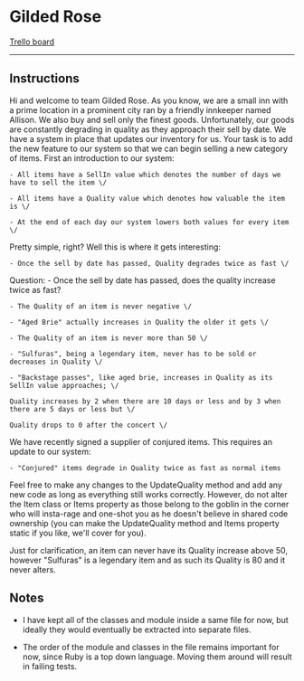 # Gilded Rose

[Trello board](https://trello.com/invite/b/Dutrjzwh/afbd90c0375ea2303083a3a01bf4e845/gilded-rose-pairing-session)

-------------
## Instructions

Hi and welcome to team Gilded Rose. As you know, we are a small inn with a prime location in a
prominent city ran by a friendly innkeeper named Allison. We also buy and sell only the finest goods.
Unfortunately, our goods are constantly degrading in quality as they approach their sell by date. We
have a system in place that updates our inventory for us. Your task is to add the new feature to our system so that
we can begin selling a new category of items. First an introduction to our system:

	- All items have a SellIn value which denotes the number of days we have to sell the item \/

	- All items have a Quality value which denotes how valuable the item is \/

	- At the end of each day our system lowers both values for every item \/

Pretty simple, right? Well this is where it gets interesting:

	- Once the sell by date has passed, Quality degrades twice as fast \/

Question:	- Once the sell by date has passed, does the quality increase twice as fast? 

	- The Quality of an item is never negative \/

	- "Aged Brie" actually increases in Quality the older it gets \/

	- The Quality of an item is never more than 50 \/

	- "Sulfuras", being a legendary item, never has to be sold or decreases in Quality \/

	- "Backstage passes", like aged brie, increases in Quality as its SellIn value approaches; \/

	Quality increases by 2 when there are 10 days or less and by 3 when there are 5 days or less but \/ 

	Quality drops to 0 after the concert \/

We have recently signed a supplier of conjured items. This requires an update to our system:

	- "Conjured" items degrade in Quality twice as fast as normal items

Feel free to make any changes to the UpdateQuality method and add any new code as long as everything
still works correctly. However, do not alter the Item class or Items property as those belong to the
goblin in the corner who will insta-rage and one-shot you as he doesn't believe in shared code
ownership (you can make the UpdateQuality method and Items property static if you like, we'll cover
for you).

Just for clarification, an item can never have its Quality increase above 50, however "Sulfuras" is a
legendary item and as such its Quality is 80 and it never alters.

## Notes

- I have kept all of the classes and module inside a same file for now, but ideally they would eventually be extracted into separate files.

- The order of the module and classes in the file remains important for now, since Ruby is a top down language. Moving them around will result in failing tests.